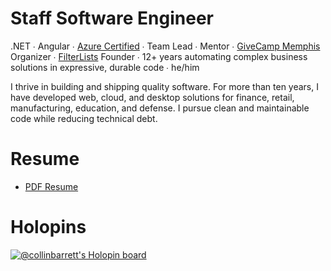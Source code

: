 # Staff Software Engineer
.NET ∙ Angular ∙ [Azure Certified](https://www.credly.com/badges/ad059acf-2e39-4061-92cb-7928b15e1f32) ∙ Team Lead ∙ Mentor ∙ [GiveCamp Memphis](https://givecampmemphis.org/) Organizer ∙ [FilterLists](https://filterlists.com/) Founder ∙ 12+ years automating complex business solutions in expressive, durable code ∙ he/him

I thrive in building and shipping quality software. For more than ten years, I have developed web, cloud, and desktop solutions for finance, retail, manufacturing, education, and defense. I pursue clean and maintainable code while reducing technical debt.

# Resume

  - [PDF Resume](https://collinmbarrett.com/resume/pdf/)
 
# Holopins

[![@collinbarrett's Holopin board](https://holopin.me/collinbarrett)](https://holopin.io/@collinbarrett)
